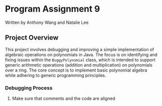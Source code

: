 # Program Assignment 9

Written by Anthony Wang and Natalie Lee

## Project Overview

This project involves debugging and improving a simple implementation of algebraic operations on polynomials in Java. The focus is on identifying and fixing issues within the `BuggyPolynomial` class, which is intended to support generic arithmetic operations (addition and multiplication) on polynomials over a ring. The core concept is to implement basic polynomial algebra while adhering to generic programming principles.

### Debugging Process
1. Make sure that comments and the code are aligned